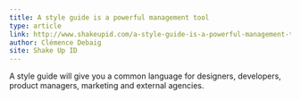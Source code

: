 ```yaml
---
title: A style guide is a powerful management tool
type: article
link: http://www.shakeupid.com/a-style-guide-is-a-powerful-management-tool/
author: Clémence Debaig
site: Shake Up ID
---
```


A style guide will give you a common language for designers, developers, product managers, marketing and external agencies.
